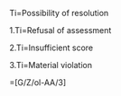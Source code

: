 Ti=Possibility of resolution

1.Ti=Refusal of assessment

2.Ti=Insufficient score

3.Ti=Material violation

=[G/Z/ol-AA/3]
